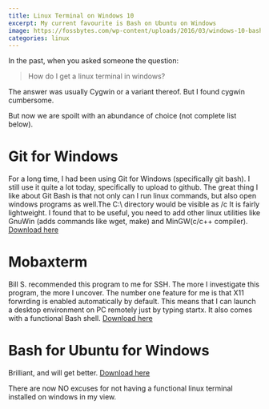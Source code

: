 ```yaml
---
title: Linux Terminal on Windows 10
excerpt: My current favourite is Bash on Ubuntu on Windows
image: https://fossbytes.com/wp-content/uploads/2016/03/windows-10-bash-shell-3.jpg
categories: linux
---
```

In the past, when you asked someone the question: 

> How do I get a linux terminal in windows?

The answer was usually Cygwin or a variant thereof. But I found cygwin cumbersome.

But now we are spoilt with an abundance of choice (not complete list below). 

# Git for Windows
For a long time, I had been using Git for Windows (specifically git bash). I still use it quite a lot today, specifically to upload to github.
The great thing I like about Git Bash is that not only can I run linux commands, but also open windows programs as well.The C:\ directory would be visible as /c
It is fairly lightweight. I found that to be useful, you need to add other linux utilities like GnuWin (adds commands like wget, make) and MinGW(c/c++ compiler).
[Download here](https://git-scm.com/downloads)

# Mobaxterm
Bill S. recommended this program to me for SSH. The more I investigate this program, the more I uncover. The number one feature for me is that X11 forwrding is enabled automatically by default. This means that I can launch a desktop environment on PC remotely just by typing startx. It also comes with a functional Bash shell.
[Download here](http://mobaxterm.mobatek.net/download-home-edition.html)

# Bash for Ubuntu for Windows
Brilliant, and will get better.
[Download here](https://msdn.microsoft.com/en-us/commandline/wsl/install_guide)

There are now NO excuses for not having a functional linux terminal installed on windows in my view.

